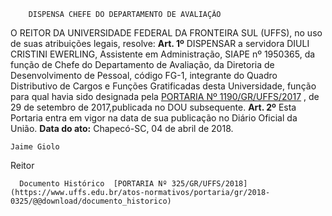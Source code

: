         DISPENSA CHEFE DO DEPARTAMENTO DE AVALIAÇÃO  

 O REITOR DA UNIVERSIDADE FEDERAL DA FRONTEIRA SUL (UFFS), no uso de suas atribuições legais, resolve:   **Art. 1º** DISPENSAR a servidora DIULI CRISTINI EWERLING, Assistente em Administração, SIAPE nº 1950365, da função de Chefe do Departamento de Avaliação, da Diretoria de Desenvolvimento de Pessoal, código FG-1, integrante do Quadro Distributivo de Cargos e Funções Gratificadas desta Universidade, função para qual havia sido designada pela [PORTARIA Nº 1190/GR/UFFS/2017](https://www.uffs.edu.br/atos-normativos/portaria/gr/2017-1190)  , de 29 de setembro de 2017,publicada no DOU subsequente.   **Art. 2º** Esta Portaria entra em vigor na data de sua publicação no Diário Oficial da União.      **Data do ato:** Chapecó-SC, 04 de abril de 2018.   
 

    Jaime Giolo   
 Reitor 

      Documento Histórico  [PORTARIA Nº 325/GR/UFFS/2018](https://www.uffs.edu.br/atos-normativos/portaria/gr/2018-0325/@@download/documento_historico)     
      